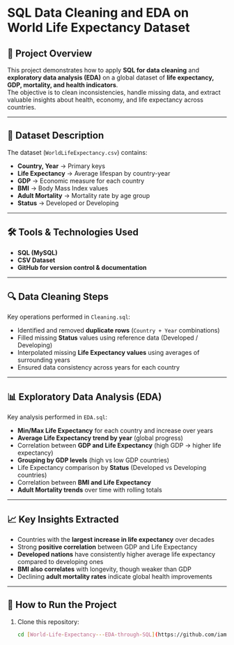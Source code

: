 # SQL Data Cleaning and EDA on World Life Expectancy Dataset

## 📌 Project Overview  
This project demonstrates how to apply **SQL for data cleaning** and **exploratory data analysis (EDA)** on a global dataset of **life expectancy, GDP, mortality, and health indicators**.  
The objective is to clean inconsistencies, handle missing data, and extract valuable insights about health, economy, and life expectancy across countries.  

---

## 📂 Dataset Description  
The dataset (`WorldLifeExpectancy.csv`) contains:  
- **Country, Year** → Primary keys  
- **Life Expectancy** → Average lifespan by country-year  
- **GDP** → Economic measure for each country  
- **BMI** → Body Mass Index values  
- **Adult Mortality** → Mortality rate by age group  
- **Status** → Developed or Developing  

---

## 🛠️ Tools & Technologies Used  
- **SQL (MySQL)**  
- **CSV Dataset**  
- **GitHub for version control & documentation**  

---

## 🔍 Data Cleaning Steps  
Key operations performed in `Cleaning.sql`:  
- Identified and removed **duplicate rows** (`Country + Year` combinations)  
- Filled missing **Status** values using reference data (Developed / Developing)  
- Interpolated missing **Life Expectancy values** using averages of surrounding years  
- Ensured data consistency across years for each country  

---

## 📊 Exploratory Data Analysis (EDA)  
Key analysis performed in `EDA.sql`:  
- **Min/Max Life Expectancy** for each country and increase over years  
- **Average Life Expectancy trend by year** (global progress)  
- Correlation between **GDP and Life Expectancy** (high GDP → higher life expectancy)  
- **Grouping by GDP levels** (high vs low GDP countries)  
- Life Expectancy comparison by **Status** (Developed vs Developing countries)  
- Correlation between **BMI and Life Expectancy**  
- **Adult Mortality trends** over time with rolling totals  

---

## 📈 Key Insights Extracted  
- Countries with the **largest increase in life expectancy** over decades  
- Strong **positive correlation** between GDP and Life Expectancy  
- **Developed nations** have consistently higher average life expectancy compared to developing ones  
- **BMI also correlates** with longevity, though weaker than GDP  
- Declining **adult mortality rates** indicate global health improvements  

---

## 🚀 How to Run the Project  
1. Clone this repository:  
   ```bash git clone World-Life-Expectancy---EDA-through-SQL
   cd [World-Life-Expectancy---EDA-through-SQL](https://github.com/iamdhruvgarg/World-Life-Expectancy---EDA-through-SQL)
